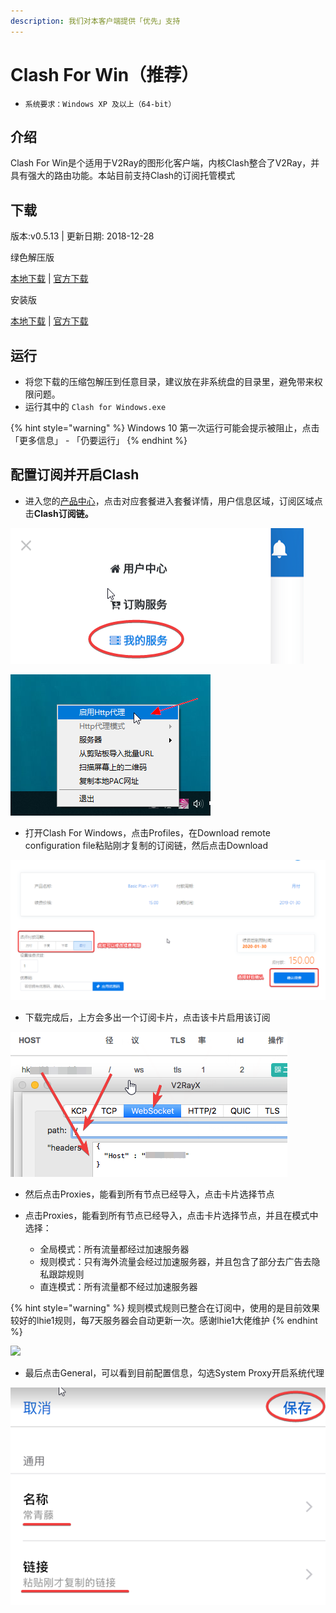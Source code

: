 ```yaml
---
description: 我们对本客户端提供「优先」支持
---
```


# Clash For Win（推荐）

* `系统要求：Windows XP 及以上（64-bit）`

## 介绍

Clash For Win是个适用于V2Ray的图形化客户端，内核Clash整合了V2Ray，并具有强大的路由功能。本站目前支持Clash的订阅托管模式

## 下载

版本:v0.5.13 \| 更新日期: 2018-12-28

绿色解压版

[本地下载](https://xn--rut069fptl.club/dl.php?type=d&id=10) \| [官方下载](https://github.com/Fndroid/clash_for_windows_pkg/releases/download/0.5.13/Clash.for.Windows-0.5.13-win.zip)

安装版

[本地下载](https://xn--rut069fptl.club/dl.php?type=d&id=9) \| [官方下载](https://github.com/Fndroid/clash_for_windows_pkg/releases/download/0.5.13/Clash.for.Windows.Setup.0.5.13.exe)

## 运行

* 将您下载的压缩包解压到任意目录，建议放在非系统盘的目录里，避免带来权限问题。
* 运行其中的 `Clash for Windows.exe`

{% hint style="warning" %}
Windows 10 第一次运行可能会提示被阻止，点击「更多信息」 - 「仍要运行」
{% endhint %}

## 配置订阅并开启Clash

* 进入您的[产品中心](https://xn--rut069fptl.club/clientarea.php)，点击对应套餐进入套餐详情，用户信息区域，订阅区域点击**Clash订阅链。**

![](../../.gitbook/assets/image%20%2813%29.png)

![](../../.gitbook/assets/image%20%2820%29.png)

* 打开Clash For Windows，点击Profiles，在Download remote configuration file粘贴刚才复制的订阅链，然后点击Download

![](../../.gitbook/assets/image%20%285%29.png)

* 下载完成后，上方会多出一个订阅卡片，点击该卡片启用该订阅

![](../../.gitbook/assets/image%20%2819%29.png)

* 然后点击Proxies，能看到所有节点已经导入，点击卡片选择节点



* 点击Proxies，能看到所有节点已经导入，点击卡片选择节点，并且在模式中选择：
  * 全局模式：所有流量都经过加速服务器
  * 规则模式：只有海外流量会经过加速服务器，并且包含了部分去广告去隐私跟踪规则
  * 直连模式：所有流量都不经过加速服务器

{% hint style="warning" %}
规则模式规则已整合在订阅中，使用的是目前效果较好的lhie1规则，每7天服务器会自动更新一次。感谢lhie1大佬维护
{% endhint %}

![](../../.gitbook/assets/image%20%282%29.png)

* 最后点击General，可以看到目前配置信息，勾选System Proxy开启系统代理

![](../../.gitbook/assets/image%20%2826%29.png)



